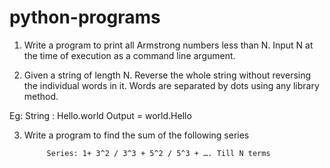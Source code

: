 # python-programs
1) Write a program to print all Armstrong numbers less than N. Input N at the time of execution as a command line argument.


2) Given a string of length N. Reverse the whole string without reversing the individual words in it. Words are separated by dots using any library method.

Eg: String : Hello.world Output = world.Hello


3) Write a program to find the sum of the following series

            Series: 1+ 3^2 / 3^3 + 5^2 / 5^3 + …. Till N terms

